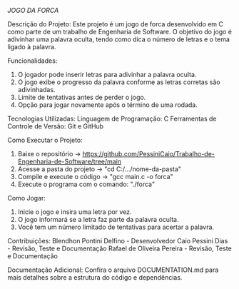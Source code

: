 *JOGO DA FORCA*

Descrição do Projeto:
Este projeto é um jogo de forca desenvolvido em C como parte de um trabalho de Engenharia de Software. O objetivo do jogo é adivinhar uma palavra oculta, tendo como dica o número de letras e o tema ligado à palavra.

Funcionalidades:
1. O jogador pode inserir letras para adivinhar a palavra oculta.
2. O jogo exibe o progresso da palavra conforme as letras corretas são adivinhadas.
3. Limite de tentativas antes de perder o jogo.
4. Opção para jogar novamente após o término de uma rodada.
   
Tecnologias Utilizadas:
Linguagem de Programação: C
Ferramentas de Controle de Versão: Git e GitHub

Como Executar o Projeto:
1. Baixe o repositório -> https://github.com/PessiniCaio/Trabalho-de-Engenharia-de-Software/tree/main
2. Acesse a pasta do projeto -> "cd C:/.../nome-da-pasta"
3. Compile e execute o código -> "gcc main.c -o forca"
4. Execute o programa com o comando: "./forca"

Como Jogar:
1. Inicie o jogo e insira uma letra por vez.
2. O jogo informará se a letra faz parte da palavra oculta.
3. Você tem um número limitado de tentativas para acertar a palavra.
   
Contribuições:
Blendhon Pontini Delfino   - Desenvolvedor
Caio Pessini Dias          - Revisão, Teste e Documentação
Rafael de Oliveira Pereira - Revisão, Teste e Documentação

Documentação Adicional:
Confira o arquivo DOCUMENTATION.md para mais detalhes sobre a estrutura do código e dependências.
